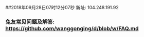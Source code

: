 ##2018年09月28日07时12分07秒 新址: 104.248.191.92
### 兔友常见问题及解答: https://github.com/wanggonging/d/blob/w/FAQ.md
